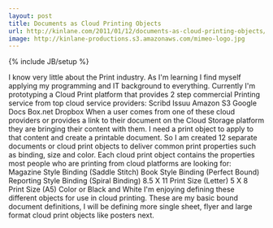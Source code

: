 ```yaml
---
layout: post
title: Documents as Cloud Printing Objects
url: http://kinlane.com/2011/01/12/documents-as-cloud-printing-objects/
image: http://kinlane-productions.s3.amazonaws.com/mimeo-logo.jpg
---
```

{% include JB/setup %}
<p>
     I know very little about the Print industry. As I'm learning I find myself applying my programming and IT background to everything. Currently I'm prototyping a Cloud Print platform that provides 2 step commercial Printing service from top cloud service providers: Scribd Issuu Amazon S3 Google Docs Box.net Dropbox When a user comes from one of these cloud providers or provides a link to their document on the Cloud Storage platform they are bringing their content with them. I need a print object to apply to that content and create a printable document. So I am created 12 separate documents or cloud print objects to deliver common print properties such as binding, size and color. Each cloud print object contains the properties most people who are printing from cloud platforms are looking for: Magazine Style Binding (Saddle Stitch) Book Style Binding (Perfect Bound) Reporting Style Binding (Spiral Binding) 8.5 X 11 Print Size (Letter) 5 X 8 Print Size (A5) Color or Black and White I'm enjoying defining these different objects for use in cloud printing. These are my basic bound document definitions, I will be defining more single sheet, flyer and large format cloud print objects like posters next.
</p>